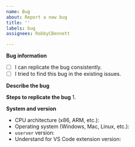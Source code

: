 ```yaml
---
name: Bug
about: Report a new bug
title: ''
labels: bug
assignees: RobbyCBennett

---
```


**Bug information**
- [ ] I can replicate the bug consistently.
- [ ] I tried to find this bug in the existing issues.

**Describe the bug**


**Steps to replicate the bug**
1. 

**System and version**
 - CPU architecture (x86, ARM, etc.): 
 - Operating system (Windows, Mac, Linux, etc.): 
 - `userver` version: 
 - Understand for VS Code extension version:
